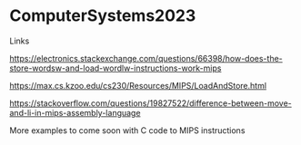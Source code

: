 # ComputerSystems2023

<P>Links</P>

https://electronics.stackexchange.com/questions/66398/how-does-the-store-wordsw-and-load-wordlw-instructions-work-mips

https://max.cs.kzoo.edu/cs230/Resources/MIPS/LoadAndStore.html

https://stackoverflow.com/questions/19827522/difference-between-move-and-li-in-mips-assembly-language


<P>More examples to come soon with C code to MIPS instructions</P>
